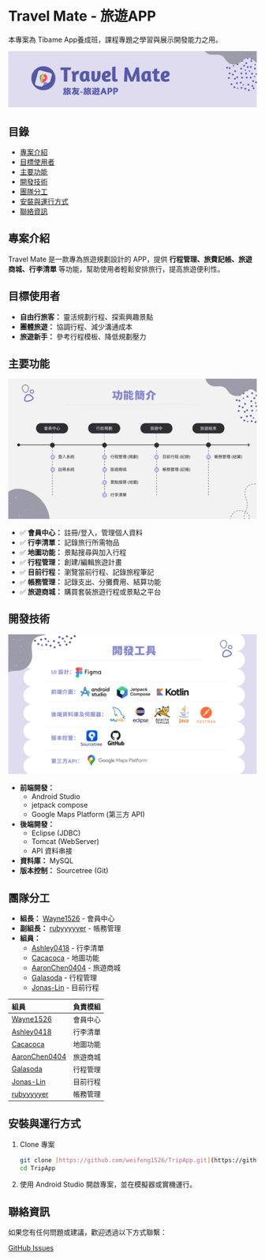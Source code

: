 # Travel Mate - 旅遊APP

本專案為 Tibame App養成班，課程專題之學習與展示開發能力之用。

![APP LOGO](https://github.com/weifeng1526/TripAppTest/blob/main/screenshorts/Logo.png)
## 目錄

* [專案介紹](#專案介紹)
* [目標使用者](#目標使用者)
* [主要功能](#主要功能)
* [開發技術](#開發技術)
* [團隊分工](#團隊分工)
* [安裝與運行方式](#安裝與運行方式)
* [聯絡資訊](#聯絡資訊)

##  專案介紹

Travel Mate 是一款專為旅遊規劃設計的 APP，提供 **行程管理、旅費記帳、旅遊商城、行李清單** 等功能，幫助使用者輕鬆安排旅行，提高旅遊便利性。

##  目標使用者

* **自由行旅客：** 靈活規劃行程、探索興趣景點
* **團體旅遊：** 協調行程、減少溝通成本
* **旅遊新手：** 參考行程模板、降低規劃壓力

##  主要功能
![功能簡介](https://github.com/weifeng1526/TripAppTest/blob/main/screenshorts/Feature.png)

* ✅ **會員中心：** 註冊/登入，管理個人資料
* ✅ **行李清單：** 記錄旅行所需物品
* ✅ **地圖功能：** 景點搜尋與加入行程
* ✅ **行程管理：** 創建/編輯旅遊計畫
* ✅ **目前行程：** 瀏覽當前行程、記錄旅程筆記
* ✅ **帳務管理：** 記錄支出、分攤費用、結算功能
* ✅ **旅遊商城：** 購買套裝旅遊行程或景點之平台

## 開發技術
![開發工具](https://github.com/weifeng1526/TripAppTest/blob/main/screenshorts/Dev.png)

* **前端開發：**
    * Android Studio
    * jetpack compose
    * Google Maps Platform (第三方 API)
* **後端開發：**
    * Eclipse (JDBC)
    * Tomcat (WebServer)
    * API 資料串接
* **資料庫：** MySQL
* **版本控制：** Sourcetree (Git)

##  團隊分工

* **組長：** [Wayne1526](https://github.com/weifeng1526) - 會員中心
* **副組長：** [rubyyyyyer](https://github.com/rubyyyyyer) - 帳務管理
* **組員：**
    * [Ashley0418](https://github.com/Ashley0418) - 行李清單
    * [Cacacoca](https://github.com/Cacacoca) - 地圖功能
    * [AaronChen0404](https://github.com/AaronChen0404) - 旅遊商城
    * [Galasoda](https://github.com/Galasoda) - 行程管理
    * [Jonas-Lin](https://github.com/Jonas-Lin) - 目前行程

| 組員          | 負責模組     |
| :------------ | :----------- |
| [Wayne1526](https://github.com/weifeng1526)        | 會員中心     |
| [Ashley0418](https://github.com/Ashley0418)    | 行李清單     |
| [Cacacoca](https://github.com/Cacacoca)      | 地圖功能     |
| [AaronChen0404](https://github.com/AaronChen0404) | 旅遊商城     |
| [Galasoda](https://github.com/Galasoda)      | 行程管理     |
| [Jonas-Lin](https://github.com/Jonas-Lin)     | 目前行程     |
| [rubyyyyyer](https://github.com/rubyyyyyer)    | 帳務管理     |

##  安裝與運行方式

1.  Clone 專案

    ```bash
    git clone [https://github.com/weifeng1526/TripApp.git](https://github.com/weifeng1526/TripApp.git)
    cd TripApp
    ```

2.  使用 Android Studio 開啟專案，並在模擬器或實機運行。

##  聯絡資訊

如果您有任何問題或建議，歡迎透過以下方式聯繫：

[GitHub Issues](https://github.com/weifeng1526/TripApp/issues)
